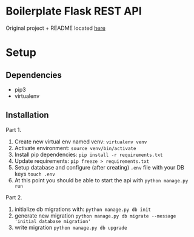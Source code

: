 # Boilerplate Flask REST API

Original project + README located [here](https://github.com/cosmic-byte/flask-restplus-boilerplate)

Setup
===

## Dependencies

  * pip3
  * virtualenv

## Installation

Part 1.

  1. Create new virtual env named venv: `virtualenv venv`
  2. Activate environment: `source venv/bin/activate`
  3. Install pip dependencies: `pip install -r requirements.txt`
  4. Update requirements: `pip freeze > requirements.txt`
  5. Setup database and configure (after creating) `.env` file with your DB keys `touch .env`
  6. At this point you should be able to start the api with `python manage.py run`

Part 2.

  1. initialize db migrations with: `python manage.py db init`
  2. generate new migration `python manage.py db migrate --message 'initial database migration'`
  3. write migration `python manage.py db upgrade`
